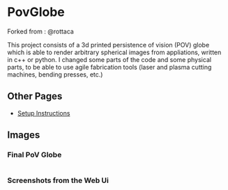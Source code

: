 # PovGlobe
Forked from : @rottaca

This project consists of a 3d printed persistence of vision (POV) globe which is able to render arbitrary spherical images from appliations, written in c++ or python.
I changed some parts of the code and some physical parts, to be able to use agile fabrication tools (laser and plasma cutting machines, bending presses, etc.)

## Other Pages
- [Setup Instructions](doc/setup.md)

## Images

### Final PoV Globe
<table>

</table>

### Screenshots from the Web Ui
<table>

</table>
